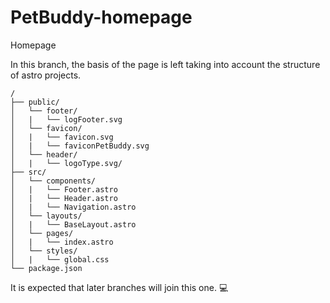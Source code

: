 # PetBuddy-homepage
Homepage

In this branch, the basis of the page is left taking into account the structure of astro projects.

```text
/
├── public/
│   └── footer/
│   |   └── logFooter.svg
│   └── favicon/
│   |   └── favicon.svg
│   |   └── faviconPetBuddy.svg
│   └── header/
│   |   └── logoType.svg/
├── src/
│   └── components/
│   |   └── Footer.astro
│   |   └── Header.astro
│   |   └── Navigation.astro
│   └── layouts/
│   |   └── BaseLayout.astro
│   └── pages/
│   |   └── index.astro
│   └── styles/
│   |   └── global.css
└── package.json
```

It is expected that later branches will join this one. 💻

